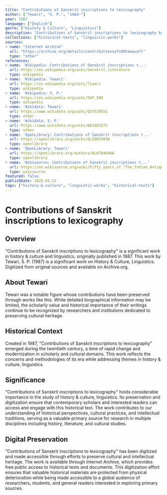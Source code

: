 ```yaml
---
title: "Contributions of Sanskrit inscriptions to lexicography"
author: ["Tewari", "S. P.", "1944-"]
year: 1987
language: ["English"]
genre: ["History & Culture", "Linguistics"]
description: "Contributions of Sanskrit inscriptions to lexicography by Tewari, S. P. (1987) is a significant work on History & Culture, Linguistics. Digitized from original sources and available on Archive.org."
collections: ["historical-texts", "linguistic-works"]
sources:
- name: "Internet Archive"
  url: "https://archive.org/details/contributionsofs00tewauoft"
  type: "other"
references:
- name: 'Wikipedia: Contributions of Sanskrit inscriptions t...'
  url: https://en.wikipedia.org/wiki/Sanskrit_literature
  type: wikipedia
- name: 'Wikipedia: Tewari'
  url: https://en.wikipedia.org/wiki/Tiwari
  type: wikipedia
- name: 'Wikipedia: S. P.'
  url: https://en.wikipedia.org/wiki/S&P_500
  type: wikipedia
- name: 'Wikidata: Tewari'
  url: https://www.wikidata.org/wiki/Q37518551
  type: other
- name: 'Wikidata: S. P.'
  url: https://www.wikidata.org/wiki/Q63183273
  type: other
- name: 'OpenLibrary: Contributions of Sanskrit inscriptions t...'
  url: https://openlibrary.org/works/OL5081993W
  type: openlibrary
- name: 'OpenLibrary: Tewari'
  url: https://openlibrary.org/authors/OL6764646A
  type: openlibrary
- name: 'Wikisource: Contributions of Sanskrit inscriptions t...'
  url: https://en.wikisource.org/wiki/Fifty_years_of_"The_Indian_Antiquary"
  type: wikisource
featured: false
publishDate: 2025-01-22
tags: ["history-&-culture", "linguistic-works", "historical-texts"]
---
```


# Contributions of Sanskrit inscriptions to lexicography

## Overview

"Contributions of Sanskrit inscriptions to lexicography" is a significant work in history & culture and linguistics, originally published in 1987. This work by Tewari, S. P. (1987) is a significant work on History & Culture, Linguistics. Digitized from original sources and available on Archive.org.

## About Tewari

Tewari was a notable figure whose contributions have been preserved through works like this. While detailed biographical information may be limited, the scholarly value and historical importance of their writings continue to be recognized by researchers and institutions dedicated to preserving cultural heritage.

## Historical Context

Created in 1987, "Contributions of Sanskrit inscriptions to lexicography" emerged during the twentieth century, a time of rapid change and modernization in scholarly and cultural domains. This work reflects the concerns and methodologies of its era while addressing themes in history & culture, linguistics.

## Significance

"Contributions of Sanskrit inscriptions to lexicography" holds considerable importance in the study of history & culture, linguistics. Its preservation and digitization ensure that contemporary scholars and interested readers can access and engage with this historical text. The work contributes to our understanding of historical perspectives, cultural practices, and intellectual traditions, serving as a valuable primary source for research in multiple disciplines including history, literature, and cultural studies.

## Digital Preservation

"Contributions of Sanskrit inscriptions to lexicography" has been digitized and made accessible through efforts to preserve cultural and intellectual heritage. The work is available through Internet Archive, which provides free public access to historical texts and documents. This digitization effort ensures that valuable historical materials are protected from physical deterioration while being made accessible to a global audience of researchers, students, and general readers interested in exploring primary sources.
